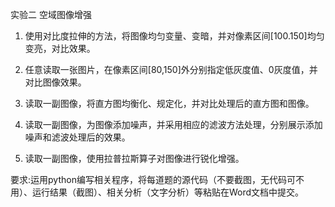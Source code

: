 实验二 空域图像增强

1.	使用对比度拉伸的方法，将图像均匀变量、变暗，并对像素区间[100.150]均匀变亮，对比效果。

2.	任意读取一张图片，在像素区间[80,150]外分别指定低灰度值、0灰度值，并对比图像效果。

3.	读取一副图像，将直方图均衡化、规定化，并对比处理后的直方图和图像。

4.	读取一副图像，为图像添加噪声，并采用相应的滤波方法处理，分别展示添加噪声和滤波处理后的效果。

5.	读取一副图像，使用拉普拉斯算子对图像进行锐化增强。


要求:运用python编写相关程序，将每道题的源代码（不要截图，无代码可不用）、运行结果（截图）、相关分析（文字分析）等粘贴在Word文档中提交。

